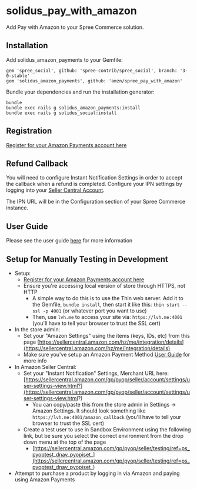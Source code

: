 solidus_pay_with_amazon
===================

Add Pay with Amazon to your Spree Commerce solution.

Installation
------------

Add solidus_amazon_payments to your Gemfile:

```
gem 'spree_social', github: 'spree-contrib/spree_social', branch: '3-0-stable'
gem 'solidus_amazon_payments', github: 'amzn/spree_pay_with_amazon'
```

Bundle your dependencies and run the installation generator:

```
bundle
bundle exec rails g solidus_amazon_payments:install
bundle exec rails g solidus_social:install
```

Registration
--------------
[Register for your Amazon Payments account here](https://sellercentral.amazon.com/hz/me/sp/signup?solutionProviderOptions=lwa%3Bmws-acc%3B&marketplaceId=AGWSWK15IEJJ7&solutionProviderToken=AAAAAQAAAAEAAAAQw%2B2XzpFj2GWN0gTo0twkdAAAAHAcjkEL%2FdK5mKZbaJyrLpiWRmzHCLnC5eLDc8TlCy4aHUaagtgrQcxbsBRi5Y3xsRv1jXEP2QFuCAniHYcBxE%2FpbFnuBaEBPHBANejgd8xYL4fBX8Fz3I9%2Fl5bmIYBWyvSCEP8MPJQ6KKCNwPGcV%2FDN&solutionProviderId=A31NP5KFHXSFV1)

Refund Callback
--------------
You will need to configure Instant Notification Settings in order to accept the callback when a refund is completed. Configure your IPN settings by logging into your [Seller Central Account](https://sellercentral.amazon.com/gp/pyop/seller/account/settings/user-settings-view.html?).

The IPN URL will be in the Configuration section of your Spree Commerce instance.

User Guide
--------------
Please see the user guide [here](https://github.com/amzn/spree_pay_with_amazon/blob/master/LoginandPaywithAmazonforSpreeCommerce.pdf?raw=true) for more information

Setup for Manually Testing in Development
-----------------------------------------
* Setup:
  * [Register for your Amazon Payments account here](https://sellercentral.amazon.com/hz/me/sp/signup?solutionProviderOptions=lwa%3Bmws-acc%3B&marketplaceId=AGWSWK15IEJJ7&solutionProviderToken=AAAAAQAAAAEAAAAQw%2B2XzpFj2GWN0gTo0twkdAAAAHAcjkEL%2FdK5mKZbaJyrLpiWRmzHCLnC5eLDc8TlCy4aHUaagtgrQcxbsBRi5Y3xsRv1jXEP2QFuCAniHYcBxE%2FpbFnuBaEBPHBANejgd8xYL4fBX8Fz3I9%2Fl5bmIYBWyvSCEP8MPJQ6KKCNwPGcV%2FDN&solutionProviderId=A31NP5KFHXSFV1)
  * Ensure you're accessing local version of store through HTTPS, not HTTP
    * A simple way to do this is to use the Thin web server.  Add it to the Gemfile, `bundle install`, then start it like this:
      `thin start --ssl -p 4001` (or whatever port you want to use)
    * Then, use `lvh.me` to access your site via:
      `https://lvh.me:4001` (you'll have to tell your browser to trust the SSL cert)
* In the store admin:
  * Set your "Amazon Settings" using the items (keys, IDs, etc) from this page [https://sellercentral.amazon.com/hz/me/integration/details](https://sellercentral.amazon.com/hz/me/integration/details)
  * Make sure you've setup an Amazon Payment Method [User Guide](https://github.com/amzn/spree_pay_with_amazon/blob/master/LoginandPaywithAmazonforSpreeCommerce.pdf?raw=true) for more info
* In Amazon Seller Central:
  * Set your "Instant Notification" Settings, Merchant URL here: [https://sellercentral.amazon.com/gp/pyop/seller/account/settings/user-settings-view.html?](https://sellercentral.amazon.com/gp/pyop/seller/account/settings/user-settings-view.html?)
    * You can copy/paste this from the store admin in Settings -> Amazon Settings.  It should look something like `https://lvh.me:4001/amazon_callback` (you'll have to tell your browser to trust the SSL cert)
  * Create a test user to use in Sandbox Environment using the following link, but be sure you select the correct environment from the drop down menu at the top of the page
    * [https://sellercentral.amazon.com/gp/pyop/seller/testing/ref=ps_pyoptest_dnav_pyopiset_](https://sellercentral.amazon.com/gp/pyop/seller/testing/ref=ps_pyoptest_dnav_pyopiset_)
* Attempt to purchase a product by logging in via Amazon and paying using Amazon Payments


